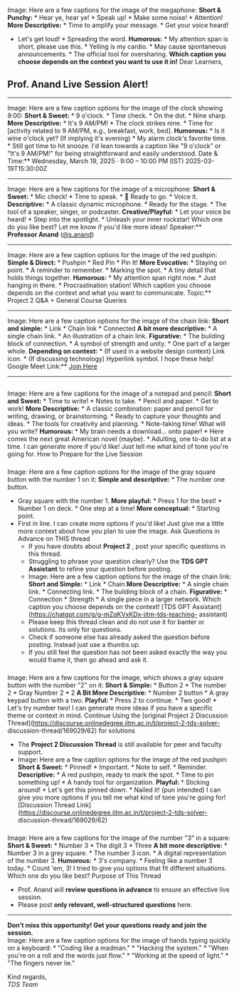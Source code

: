 #
Image: Here are a few captions for the image of the megaphone: **Short &
Punchy:** * Hear ye, hear ye! * Speak up! * Make some noise! * Attention!
**More Descriptive:** * Time to amplify your message. * Get your voice heard!
* Let's get loud! * Spreading the word. **Humorous:** * My attention span is
short, please use this. * Yelling is my cardio. * May cause spontaneous
announcements. * The official tool for oversharing. **Which caption you choose
depends on the context you want to use it in!**
Dear Learners,
## Prof. Anand Live Session Alert!
  * **
Image: Here are a few caption options for the image of the clock showing 9:00:
**Short & Sweet:** * 9 o'clock. * Time check. * On the dot. * Nine sharp.
**More Descriptive:** * It's 9 AM/PM! * The clock strikes nine. * Time for
[activity related to 9 AM/PM, e.g., breakfast, work, bed]. **Humorous:** * Is
it wine o'clock yet? (If implying it's evening) * My alarm clock's favorite
time. * Still got time to hit snooze. I'd lean towards a caption like "9
o'clock" or "It's 9 AM/PM!" for being straightforward and easily understood.
Date & Time:** Wednesday, March 19, 2025 · 9:00 – 10:00 PM (IST)
2025-03-19T15:30:00Z
  * **
Image: Here are a few captions for the image of a microphone: **Short &
Sweet:** * Mic check! * Time to speak. * 🎤 Ready to go. * Voice it.
**Descriptive:** * A classic dynamic microphone. * Ready for the stage. * The
tool of a speaker, singer, or podcaster. **Creative/Playful:** * Let your
voice be heard! * Step into the spotlight. * Unleash your inner rockstar!
Which one do you like best? Let me know if you'd like more ideas!
Speaker:** **Professor Anand** ([@s.anand](/u/s.anand))
  * **
Image: Here are a few caption options for the image of the red pushpin:
**Simple & Direct:** * Pushpin * Red Pin * Pin It! **More Evocative:** *
Staying on point. * A reminder to remember. * Marking the spot. * A tiny
detail that holds things together. **Humorous:** * My attention span right
now. * Just hanging in there. * Procrastination station! Which caption you
choose depends on the context and what you want to communicate.
Topic:** Project 2 Q&A + General Course Queries
  * **
Image: Here are a few caption options for the image of the chain link: **Short
and simple:** * Link * Chain link * Connected **A bit more descriptive:** * A
single chain link. * An illustration of a chain link. **Figurative:** * The
building block of connection. * A symbol of strength and unity. * One part of
a larger whole. **Depending on context:** * (If used in a website design
context) Link icon. * (If discussing technology) Hyperlink symbol. I hope
these help!
Google Meet Link:** [Join Here](https://meet.google.com/jdr-pquo-vza)
* * *
##
Image: Here are a few captions for the image of a notepad and pencil: **Short
and Sweet:** * Time to write! * Notes to take. * Pencil and paper. * Get to
work! **More Descriptive:** * A classic combination: paper and pencil for
writing, drawing, or brainstorming. * Ready to capture your thoughts and
ideas. * The tools for creativity and planning. * Note-taking time! What will
you write? **Humorous:** * My brain needs a download... onto paper! * Here
comes the next great American novel (maybe). * Adulting, one to-do list at a
time. I can generate more if you'd like! Just tell me what kind of tone you're
going for.
How to Prepare for the Live Session
###
Image: Here are a few caption options for the image of the gray square button
with the number 1 on it: **Simple and descriptive:** * The number one button.
* Gray square with the number 1. **More playful:** * Press 1 for the best! *
Number 1 on deck. * One step at a time! **More conceptual:** * Starting point.
* First in line. I can create more options if you'd like! Just give me a
little more context about how you plan to use the image.
Ask Questions in Advance on THIS thread
  * If you have doubts about **Project 2** , post your specific questions in this thread.
  * Struggling to phrase your question clearly? Use the **TDS GPT Assistant** to refine your question before posting.
  * Image: Here are a few caption options for the image of the chain link: **Short and Simple:** * Link * Chain **More Descriptive:** * A single chain link. * Connecting link. * The building block of a chain. **Figurative:** * Connection * Strength * A single piece in a larger network. Which caption you choose depends on the context! 
[TDS GPT Assistant](https://chatgpt.com/g/g-mZqKVxKDx-iitm-tds-teaching-
assistant)
  * Please keep this thread clean and do not use it for banter or solutions. Its only for questions.
  * Check if someone else has already asked the question before posting. Instead just use a thumbs up.
  * If you still feel the question has not been asked exactly the way you would frame it, then go ahead and ask it.
###
Image: Here are a few captions for the image, which shows a gray square button
with the number "2" on it: **Short & Simple:** * Button 2 * The number 2 *
Gray Number 2 * 2 **A Bit More Descriptive:** * Number 2 button * A gray
keypad button with a two. **Playful:** * Press 2 to continue. * Two good! *
Let's try number two! I can generate more ideas if you have a specific theme
or context in mind.
Continue Using the [original Project 2 Discussion
Thread](https://discourse.onlinedegree.iitm.ac.in/t/project-2-tds-solver-
discussion-thread/169029/62) for solutions
  * The **Project 2 Discussion Thread** is still available for peer and faculty support.
  * Image: Here are a few caption options for the image of the red pushpin: **Short & Sweet:** * Pinned! * Important. * Note to self. * Reminder. **Descriptive:** * A red pushpin, ready to mark the spot. * Time to pin something up! * A handy tool for organization. **Playful:** * Sticking around! * Let's get this pinned down. * Nailed it! (pun intended) I can give you more options if you tell me what kind of tone you're going for! 
[Discussion Thread
Link](https://discourse.onlinedegree.iitm.ac.in/t/project-2-tds-solver-
discussion-thread/169029/62)
###
Image: Here are a few captions for the image of the number "3" in a square:
**Short & Sweet:** * Number 3 * The digit 3 * Three **A bit more
descriptive:** * Number 3 in a grey square. * The number 3 icon. * A digital
representation of the number 3. **Humorous:** * 3's company. * Feeling like a
number 3 today. * Count 'em, 3! I tried to give you options that fit different
situations. Which one do you like best?
Purpose of This Thread
  * Prof. Anand will **review questions in advance** to ensure an effective live session.
  * Please post **only relevant, well-structured questions** here.
* * *
**Don’t miss this opportunity! Get your questions ready and join the
session.**  
Image: Here are a few caption options for the image of hands typing quickly on
a keyboard: * "Coding like a madman." * "Hacking the system." * "When you're
on a roll and the words just flow." * "Working at the speed of light." * "The
fingers never lie."
  
Kind regards,  
_TDS Team_